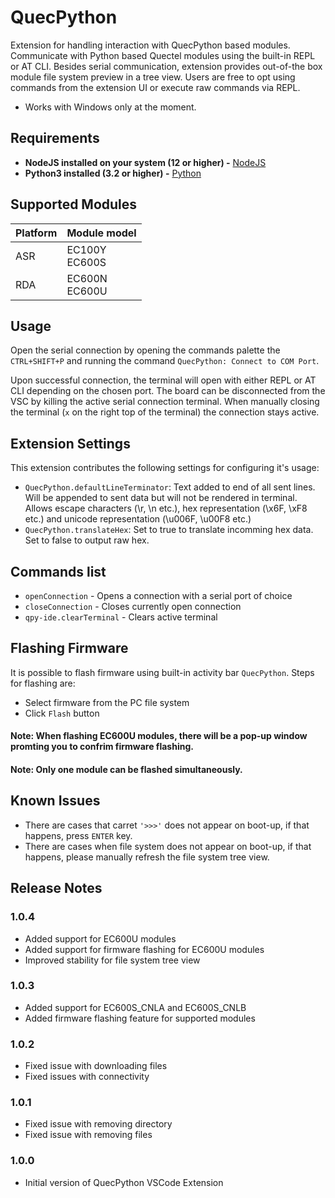 # QuecPython

Extension for handling interaction with QuecPython based modules. Communicate with Python based Quectel modules using the built-in REPL or AT CLI. Besides serial communication, extension provides out-of-the box module file system preview in a tree view. Users are free to opt using commands from the extension UI or execute raw commands via REPL.

- Works with Windows only at the moment.

## Requirements
- **NodeJS installed on your system (12 or higher) -** [NodeJS](https://nodejs.org)
- **Python3 installed (3.2 or higher) -** [Python](https://www.python.org/)

## Supported Modules

| Platform | Module model      |
| -------- | ----------------- | 
| ASR      | EC100Y<br/>EC600S | 
| RDA      | EC600N<br/>EC600U | 


## Usage

Open the serial connection by opening the commands palette the `CTRL+SHIFT+P` and running the command `QuecPython: Connect to COM Port`.

Upon successful connection, the terminal will open with either REPL or AT CLI depending on the chosen port. The board can be disconnected from the VSC by killing the active serial connection terminal. When manually closing the terminal (`x` on the right top of the terminal) the connection stays active.

## Extension Settings

This extension contributes the following settings for configuring it's usage:

* `QuecPython.defaultLineTerminator`: Text added to end of all sent lines. Will be appended to sent data but will not be rendered in terminal. Allows escape characters (\\r, \\n etc.), hex    representation (\\x6F, \\xF8 etc.) and unicode representation (\\u006F, \\u00F8 etc.)
* `QuecPython.translateHex`: Set to true to translate incomming hex data. Set to false to output raw hex.

## Commands list

* `openConnection` - Opens a connection with a serial port of choice
* `closeConnection` - Closes currently open connection
* `qpy-ide.clearTerminal` - Clears active terminal

## Flashing Firmware
It is possible to flash firmware using built-in activity bar `QuecPython`.
Steps for flashing are:
* Select firmware from the PC file system
* Click `Flash` button

#### Note: When flashing EC600U modules, there will be a pop-up window promting you to confrim firmware flashing.
#### Note: Only one module can be flashed simultaneously.

## Known Issues

* There are cases that carret `'>>>'` does not appear on boot-up, if that happens, press `ENTER` key.
* There are cases when file system does not appear on boot-up, if that happens, please manually refresh the file system tree view.

## Release Notes
### 1.0.4
- Added support for EC600U modules
- Added support for firmware flashing for EC600U modules
- Improved stability for file system tree view
### 1.0.3
- Added support for EC600S_CNLA and EC600S_CNLB
- Added firmware flashing feature for supported modules
### 1.0.2

- Fixed issue with downloading files
- Fixed issues with connectivity
### 1.0.1

- Fixed issue with removing directory
- Fixed issue with removing files
### 1.0.0

- Initial version of QuecPython VSCode Extension